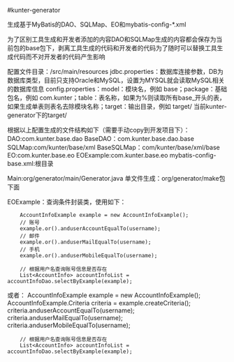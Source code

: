 #kunter-generator

生成基于MyBatis的DAO、SQLMap、EO和mybatis-config-*.xml

为了区别工具生成和开发者添加的内容DAO和SQLMap生成的内容都会保存为当前包的base包下，剥离工具生成的代码和开发者的代码为了随时可以替换工具生成代码而不对开发者的代码产生影响

配置文件目录：/src/main/resources
  jdbc.properties：数据库连接参数，DB为数据库类型，目前只支持Oracle和MySQL，设置为MYSQL就会读取MySQL相关的数据库信息
  config.properties：model：模块名，例如 base；package：基础包名，例如 com.kunter；table：表名称，如果为%则读取所有base_开头的表，如果生成单表则表名去除模块名称；target：输出目录，例如 target/ 当前kunter-generator下的target/

根据以上配置生成的文件结构如下（需要手动copy到开发项目下）：
  DAO:com.kunter.base.dao
  BaseDAO：com.kunter.base.dao.base
  SQLMap:com/kunter/base/xml
  BaseSQLMap：com/kunter/base/xml/base
  EO:com.kunter.base.eo
  EOExample:com.kunter.base.eo
  mybatis-config-base.xml:根目录

Main:org/generator/main/Generator.java
单文件生成：org/generator/make包下面

EOExample：查询条件封装类，使用如下：

        AccountInfoExample example = new AccountInfoExample();
        // 账号
        example.or().anduserAccountEqualTo(username);
        // 邮件
        example.or().anduserMailEqualTo(username);
        // 手机
        example.or().anduserMobileEqualTo(username);

        // 根据用户名查询账号信息是否存在
        List<AccountInfo> accountInfoList = accountInfoDao.selectByExample(example);

或者：
        AccountInfoExample example = new AccountInfoExample();
        AccountInfoExample.Criteria criteria = example.createCriteria();
        criteria.anduserAccountEqualTo(username);
        criteria.anduserMailEqualTo(username);
        criteria.anduserMobileEqualTo(username);

        // 根据用户名查询账号信息是否存在
        List<AccountInfo> accountInfoList = accountInfoDao.selectByExample(example);
